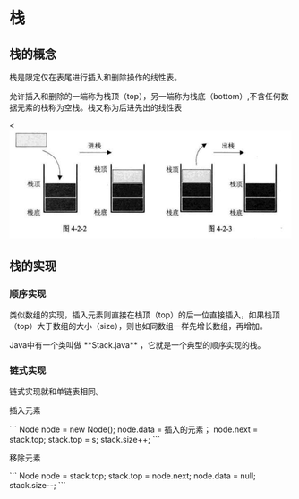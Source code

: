 # 栈

## 栈的概念
<p>栈是限定仅在表尾进行插入和删除操作的线性表。</p>
<p>允许插入和删除的一端称为栈顶（top），另一端称为栈底（bottom）,不含任何数据元素的栈称为空栈。栈又称为后进先出的线性表</p>

<![](https://github.com/Yang1793/NoteSpaces/blob/master/%E6%95%B0%E6%8D%AE%E7%BB%93%E6%9E%84%E5%92%8C%E7%AE%97%E6%B3%95/picture/%E6%A0%88.png?raw=true)

## 栈的实现
### 顺序实现
<p>类似数组的实现，插入元素则直接在栈顶（top）的后一位直接插入，如果栈顶（top）大于数组的大小（size），则也如同数组一样先增长数组，再增加。</p>
<p>Java中有一个类叫做 **Stack.java** ，它就是一个典型的顺序实现的栈。</p>

### 链式实现
<p>链式实现就和单链表相同。</p>
<p>插入元素</p>
```
    Node node = new Node();
    node.data = 插入的元素；
    node.next = stack.top;
    stack.top = s;
    stack.size++;
```
<p>移除元素</p>
```
    Node node = stack.top;
    stack.top = node.next;
    node.data = null;
    stack.size--;
```
